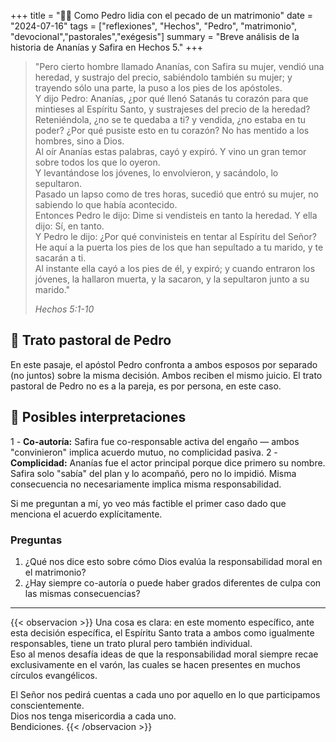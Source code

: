 +++
title = "📖🐑 Como Pedro lidia con el pecado de un matrimonio"
date = "2024-07-16"
tags = ["reflexiones", "Hechos", "Pedro", "matrimonio", "devocional","pastorales","exégesis"]
summary = "Breve análisis de la historia de Ananías y Safira en Hechos 5."
+++

> "Pero cierto hombre llamado Ananías, con Safira su mujer, vendió una heredad, y sustrajo del precio, sabiéndolo también su mujer; y trayendo sólo una parte, la puso a los pies de los apóstoles.  
> Y dijo Pedro: Ananías, ¿por qué llenó Satanás tu corazón para que mintieses al Espíritu Santo, y sustrajeses del precio de la heredad?  
> Reteniéndola, ¿no se te quedaba a ti? y vendida, ¿no estaba en tu poder? ¿Por qué pusiste esto en tu corazón? No has mentido a los hombres, sino a Dios.  
> Al oír Ananías estas palabras, cayó y expiró. Y vino un gran temor sobre todos los que lo oyeron.  
> Y levantándose los jóvenes, lo envolvieron, y sacándolo, lo sepultaron.  
> Pasado un lapso como de tres horas, sucedió que entró su mujer, no sabiendo lo que había acontecido.  
> Entonces Pedro le dijo: Dime si vendisteis en tanto la heredad. Y ella dijo: Sí, en tanto.  
> Y Pedro le dijo: ¿Por qué convinisteis en tentar al Espíritu del Señor? He aquí a la puerta los pies de los que han sepultado a tu marido, y te sacarán a ti.  
> Al instante ella cayó a los pies de él, y expiró; y cuando entraron los jóvenes, la hallaron muerta, y la sacaron, y la sepultaron junto a su marido."  
>  
> *Hechos 5:1-10*



## 👤 Trato pastoral de Pedro

En este pasaje, el apóstol Pedro confronta a ambos esposos por separado (no juntos) sobre la misma decisión. Ambos reciben el mismo juicio. El trato pastoral de Pedro no es a la pareja, es por persona, en este caso.

## 🤔 Posibles interpretaciones

1 - **Co-autoría:** Safira fue co-responsable activa del engaño — ambos "convinieron" implica acuerdo mutuo, no complicidad pasiva.
2 - **Complicidad:** Ananías fue el actor principal porque dice primero su nombre. Safira solo "sabía" del plan y lo acompañó, pero no lo impidió. Misma consecuencia no necesariamente implica misma responsabilidad.

Si me preguntan a mí, yo veo más factible el primer caso dado que menciona el acuerdo explícitamente.

### Preguntas

1. ¿Qué nos dice esto sobre cómo Dios evalúa la responsabilidad moral en el matrimonio?
2. ¿Hay siempre co-autoría o puede haber grados diferentes de culpa con las mismas consecuencias?

________________
{{< observacion >}}
Una cosa es clara: en este momento específico, ante esta decisión específica, el Espíritu Santo trata a ambos como igualmente responsables, tiene un trato plural pero también individual.  
Eso al menos desafía ideas de que la responsabilidad moral siempre recae exclusivamente en el varón, las cuales se hacen presentes en muchos círculos evangélicos.

El Señor nos pedirá cuentas a cada uno por aquello en lo que participamos conscientemente.  
Dios nos tenga misericordia a cada uno.  
Bendiciones.
{{< /observacion >}}